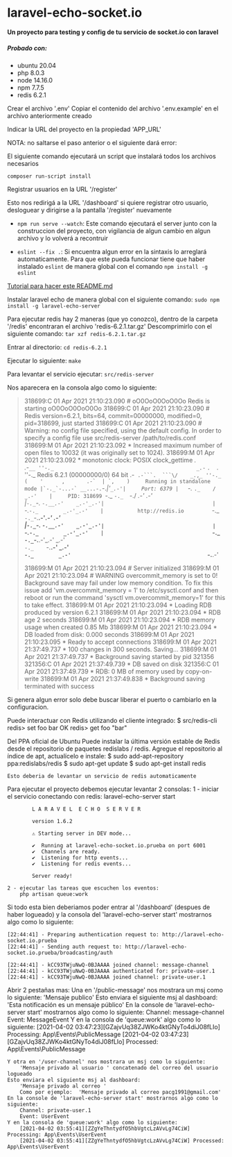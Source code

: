 # laravel-echo-socket.io
**Un proyecto para testing y config de tu servicio de socket.io con laravel**

##### **Probado con**:

* ubuntu 20.04
* php 8.0.3
* node 14.16.0
* npm 7.7.5
* redis 6.2.1

Crear el archivo '.env'
Copiar el contenido del archivo '.env.example' en el archivo anteriormente creado

Indicar la URL del proyecto en la propiedad 'APP_URL'

NOTA: no saltarse el paso anterior o el siguiente dará error:


El siguiente comando ejecutará un script que instalará todos los archivos necesarios

```composer run-script install```


Registrar usuarios en la URL '/register'

Esto nos redirigá a la URL '/dashboard' si quiere registrar otro usuario, desloguear y dirigirse a la pantalla '/register' nuevamente

    


* ```npm run serve --watch```:
    Este comando ejecutará el server junto con la construccion del proyecto, con vigilancia de algun cambio en algun archivo y lo volverá a recontruir

* ```eslint --fix .```: 
    Si encuentra algun error en la sintaxis lo arreglará automaticamente. 
    Para que este pueda funcionar tiene que haber instalado ```eslint``` de manera global con el comando ```npm install -g eslint```

[Tutorial para hacer este README.md](https://guides.github.com/features/mastering-markdown/)


Instalar laravel echo de manera global con el siguiente comando:
    ```sudo npm install -g laravel-echo-server```

Para ejecutar redis hay 2 maneras (que yo conozco), dentro de la carpeta '/redis' encontraran el archivo 'redis-6.2.1.tar.gz'
Descomprimirlo con el siguiente comando:
    ```tar xzf redis-6.2.1.tar.gz```

Entrar al directorio:
    ```cd redis-6.2.1```

Ejecutar lo siguiente:
    ```make```

Para levantar el servicio ejecutar:
    ```src/redis-server```

Nos aparecera en la consola algo como lo siguiente:

> 318699:C 01 Apr 2021 21:10:23.090 # oO0OoO0OoO0Oo Redis is starting oO0OoO0OoO0Oo
> 318699:C 01 Apr 2021 21:10:23.090 # Redis version=6.2.1, bits=64, commit=00000000, modified=0, pid=318699, just started
> 318699:C 01 Apr 2021 21:10:23.090 # Warning: no config file specified, using the default config. In order to specify a config file use src/redis-server /path/to/redis.conf
> 318699:M 01 Apr 2021 21:10:23.092 * Increased maximum number of open files to 10032 (it was originally set to 1024).
> 318699:M 01 Apr 2021 21:10:23.092 * monotonic clock: POSIX clock_gettime
>                 _._                                                  
>         _.-``__ ''-._                                             
>     _.-``    `.  `_.  ''-._           Redis 6.2.1 (00000000/0) 64 bit
> .-`` .-```.  ```\/    _.,_ ''-._                                   
> (    '      ,       .-`  | `,    )     Running in standalone mode
> |`-._`-...-` __...-.``-._|'` _.-'|     Port: 6379
> |    `-._   `._    /     _.-'    |     PID: 318699
> `-._    `-._  `-./  _.-'    _.-'                                   
> |`-._`-._    `-.__.-'    _.-'_.-'|                                  
> |    `-._`-._        _.-'_.-'    |           http://redis.io        
> `-._    `-._`-.__.-'_.-'    _.-'                                   
> |`-._`-._    `-.__.-'    _.-'_.-'|                                  
> |    `-._`-._        _.-'_.-'    |                                  
> `-._    `-._`-.__.-'_.-'    _.-'                                   
>     `-._    `-.__.-'    _.-'                                       
>         `-._        _.-'                                           
>             `-.__.-'                                               
> 
> 318699:M 01 Apr 2021 21:10:23.094 # Server initialized
> 318699:M 01 Apr 2021 21:10:23.094 # WARNING overcommit_memory is set to 0! Background save may fail under low memory condition. To fix this issue add 'vm.overcommit_memory = 1' to /etc/sysctl.conf and then reboot or run the command 'sysctl vm.overcommit_memory=1' for this to take effect.
> 318699:M 01 Apr 2021 21:10:23.094 * Loading RDB produced by version 6.2.1
> 318699:M 01 Apr 2021 21:10:23.094 * RDB age 2 seconds
> 318699:M 01 Apr 2021 21:10:23.094 * RDB memory usage when created 0.85 Mb
> 318699:M 01 Apr 2021 21:10:23.094 * DB loaded from disk: 0.000 seconds
> 318699:M 01 Apr 2021 21:10:23.095 * Ready to accept connections
> 318699:M 01 Apr 2021 21:37:49.737 * 100 changes in 300 seconds. Saving...
> 318699:M 01 Apr 2021 21:37:49.737 * Background saving started by pid 321356
> 321356:C 01 Apr 2021 21:37:49.739 * DB saved on disk
> 321356:C 01 Apr 2021 21:37:49.739 * RDB: 0 MB of memory used by copy-on-write
> 318699:M 01 Apr 2021 21:37:49.838 * Background saving terminated with success


Si genera algun error solo debe buscar liberar el puerto o cambiarlo en la configuracion.

Puede interactuar con Redis utilizando el cliente integrado:
    $ src/redis-cli
    redis> set foo bar
    OK
    redis> get foo
    "bar"


Del PPA oficial de Ubuntu
    Puede instalar la última versión estable de Redis desde el repositorio de paquetes redislabs / redis. Agregue el repositorio al índice de apt, actualícelo e instale:
        $ sudo add-apt-repository ppa:redislabs/redis
        $ sudo apt-get update
        $ sudo apt-get install redis

    Esto deberia de levantar un servicio de redis automaticamente

Para ejecutar el proyecto debemos ejecutar levantar 2 consolas:
    1 - iniciar el servicio conectando con redis:
        laravel-echo-server start

            L A R A V E L  E C H O  S E R V E R

            version 1.6.2

            ⚠ Starting server in DEV mode...

            ✔  Running at laravel-echo-socket.io.prueba on port 6001
            ✔  Channels are ready.
            ✔  Listening for http events...
            ✔  Listening for redis events...

            Server ready!

    2 - ejecutar las tareas que escuchen los eventos:
        php artisan queue:work

Si todo esta bien deberiamos poder entrar al '/dashboard' (despues de haber logueado) y la consola del 'laravel-echo-server start' mostrarnos algo como lo siguiente:

    [22:44:41] - Preparing authentication request to: http://laravel-echo-socket.io.prueba
    [22:44:41] - Sending auth request to: http://laravel-echo-socket.io.prueba/broadcasting/auth

    [22:44:41] - kCC93TWjuNwQ-0BJAAAA joined channel: message-channel
    [22:44:41] - kCC93TWjuNwQ-0BJAAAA authenticated for: private-user.1
    [22:44:41] - kCC93TWjuNwQ-0BJAAAA joined channel: private-user.1

Abrir 2 pestañas mas:
    Una en '/public-message' nos mostrara un msj como lo siguiente:
        'Mensaje publico'
    Esto enviara el siguiente msj al dashboard:
        'Esta notificación es un mensaje público'
    En la console de 'laravel-echo-server start' mostrarnos algo como lo siguiente:
        Channel: message-channel
        Event: MessageEvent
    Y en la consola de 'queue:work' algo como lo siguiente:
        [2021-04-02 03:47:23][GZajvUq38ZJWKo4ktGNyTo4diJ08fLIo] Processing: App\Events\PublicMessage
        [2021-04-02 03:47:23][GZajvUq38ZJWKo4ktGNyTo4diJ08fLIo] Processed:  App\Events\PublicMessage

    Y otra en '/user-channel' nos mostrara un msj como lo siguiente:
        'Mensaje privado al usuario ' concatenado del correo del usuario logueado
    Esto enviara el siguiente msj al dashboard:
        'Mensaje privado al correo '
        Como por ejemplo:  'Mensaje privado al correo pacg1991@gmail.com'
    En la console de 'laravel-echo-server start' mostrarnos algo como lo siguiente:
        Channel: private-user.1
        Event: UserEvent
    Y en la consola de 'queue:work' algo como lo siguiente:
        [2021-04-02 03:55:41][ZZgYeThntydfO5hbVgtcLzAVvLg74CiW] Processing: App\Events\UserEvent
        [2021-04-02 03:55:41][ZZgYeThntydfO5hbVgtcLzAVvLg74CiW] Processed:  App\Events\UserEvent

        